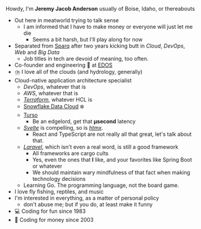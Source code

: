 Howdy, I'm **Jeremy Jacob Anderson** usually of Boise, Idaho, or thereabouts
- Out here in meatworld trying to talk sense
  - I am informed that I have to make money or everyone will just let me die
    - Seems a bit harsh, but I'll play along for now
- Separated from [Sparq](https://teamsparq.com) after two years kicking butt in _Cloud_, _DevOps_, _Web_ and _Big Data_
  - Job titles in tech are devoid of meaning, too often.
- Co-founder and engineering 👑 at [EDOS](https://edos.io)
- ⛈️ I love all of the clouds (and hydrology, generally)
- Cloud-native application architecture specialist
  - _DevOps_, whatever that is
  - _AWS_, whatever that is
  - _[Terraform](https://www.terraform.io/)_, whatever HCL is
  - [Snowflake Data Cloud](https://www.snowflake.com/en/) ❄️
  - [Turso](https://turso.tech/)
    -   Be an edgelord, get that **µsecond** latency
  - _[Svelte](https://svelte.dev/)_ is compelling, so is _[htmx](https://htmx.org/)_.
    - React and TypeScript are not really all that great, let's talk about that.
  - _[Laravel](https://laravel.com/)_, which isn't even a real word, is still a good framework
    - All frameworks are cargo cults
    -   Yes, even the ones that **I** like, and your favorites like Spring Boot or whatever
      - We should maintain wary mindfulness of that fact when making technology decisions
  - Learning Go. The programming language, not the board game.
- I love fly fishing, reptiles, and music
- I'm interested in everything, as a matter of personal policy
  - don't abuse me; but if you do, at least make it funny
- 💻 Coding for fun since 1983
- 💸 Coding for money since 2003
